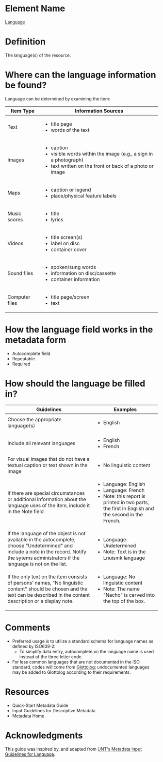 # Element Name

[Language](https://www.dublincore.org/specifications/dublin-core/dcmi-terms/#http://purl.org/dc/terms/language)

# Definition

The language(s) of the resource.

# Where can the language information be found?

Language can be determined by examining the item:

| Item Type | Information Sources |
| --------- | ------------------- |
| Text | <ul><li>title page</li><li>words of the text</li></ul> |
| Images | <ul><li>caption</li><li>visible words within the image (e.g., a sign in a photograph)</li><li>text written on the front or back of a photo or image</li></ul> |
| Maps | <ul><li>caption or legend</li><li>place/physical feature labels</li></ul> |
| Music scores | <ul><li>title</li><li>lyrics</li></ul> |
| Videos | <ul><li>title screen(s)</li><li>label on disc</li><li>container cover</li></ul> |
| Sound files | <ul><li>spoken/sung words</li><li>information on disc/cassette</li><li>container information</li></ul> |
| Computer files | <ul><li>title page/screen</li><li>text</li></ul> |

# How the language field works in the metadata form

* Autocomplete field
* Repeatable
* Required

# How should the language be filled in?

| Guidelines | Examples |
| ---------- | -------- |
| Choose the appropriate language(s) | <ul><li>English</li></ul> |
| Include all relevant languages | <ul><li>English</li><li>French</li></ul> |
| For visual images that do not have a textual caption or text shown in the image | <ul><li>No linguistic content</li></ul> |
| If there are special circumstances or additional information about the language uses of the item, include it in the Note field | <ul><li>Language: English</li><li>Language: French</li><li>Note: this report is printed in two parts, the first in English and the second in the French.</li></ul> |
| If the language of the object is not available in the autocomplete, choose "Undetermined" and include a note in the record. Notify the sytems administrators if the language is not on the list. | <ul><li>Language: Undetermined</li><li>Note: Text is in the Lnuismk language</li></ul> |
| If the only text on the item consists of persons' names, "No linguistic content" should be chosen and the text can be described in the content description or a display note. | <ul><li>Language: No linguistic content</li><li>Note: The name "Nacho" is carved into the top of the box.</li></ul> |

# Comments

* Preferred usage is to utilize a standard schema for language names as defined by ISO639-2:
  * To simplify data entry, autocomplete on the language name is used instead of the three letter code.
* For less common languages that are not documented in the ISO standard, codes will come from [Glottolog](https://glottolog.org/); undocumented languages may be added to Glottolog according to their requirements.

# Resources

* Quick-Start Metadata Guide
* Input Guidelines for Descriptive Metadata
* Metadata Home

# Acknowledgments

This guide was inspired by, and adapted from [UNT's Metadata Input Guidelines for Language](https://library.unt.edu/digital-projects-unit/metadata/fields/language).
